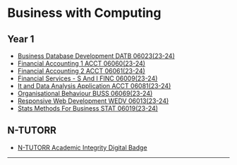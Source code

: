 # Business with Computing

## Year 1

- [Business Database Development DATB 06023(23-24)](/business-database-development-datb-06023-year-23-24-id-9112/readme.md "Business Database Development DATB 06023(23-24)")
- [Financial Accounting 1 ACCT 06060(23-24)](/financial-accounting-1-acct-06060-year-23-24-id-9118/readme.md "Financial Accounting 1 ACCT 06060(23-24)")
- [Financial Accounting 2 ACCT 06061(23-24)](/financial-accounting-2-acct-06061-year-23-24-id-9119/readme.md "Financial Accounting 2 ACCT 06061(23-24)")
- [Financial Services - S And I FINC 06009(23-24)](/financial-services-s-and-i-finc-06009-year-23-24-id-11372/readme.md "Financial Services - S And I FINC 06009(23-24)")
- [It and Data Analysis Application ACCT 06081(23-24)](/it-and-data-analysis-application-acct-06081-year-23-24-id-9061/readme.md "It and Data Analysis Application ACCT 06081(23-24)")
- [Organisational Behaviour BUSS 06069(23-24)](/organisational-behaviour-buss-06069-year-23-24-id-9115/readme.md "Organisational Behaviour BUSS 06069(23-24)")
- [Responsive Web Development WEDV 06013(23-24)](/responsive-web-development-wedv-06013-year-23-24-id-9114/readme.md "Responsive Web Development WEDV 06013(23-24)")
- [Stats Methods For Business STAT 06019(23-24)](/stats-methods-for-business-stat-06019-year-23-24-id-9117/readme.md "Stats Methods For Business STAT 06019(23-24)")

## N-TUTORR

- [N-TUTORR Academic Integrity Digital Badge](/n-tutorr-academic-integrity-digital-badge-id-10181/readme.md "N-TUTORR Academic Integrity Digital Badge")

---
